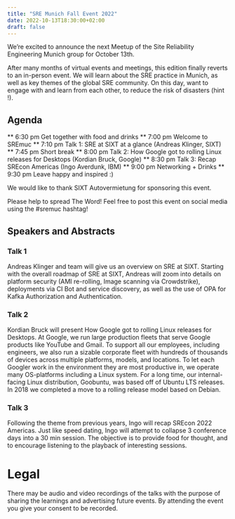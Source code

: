 ```yaml
---
title: "SRE Munich Fall Event 2022"
date: 2022-10-13T18:30:00+02:00
draft: false
---
```


We’re excited to announce the next Meetup of the Site Reliability Engineering Munich group for October 13th.

After many months of virtual events and meetings, this edition finally reverts to an in-person event. We will learn about the SRE practice in Munich, as well as key themes of the global SRE community. On this day, want to engage with and learn from each other, to reduce the risk of disasters (hint !).

## Agenda
** 6:30 pm Get together with food and drinks
** 7:00 pm Welcome to SREmuc
** 7:10 pm Talk 1: SRE at SIXT at a glance (Andreas Klinger, SIXT)
** 7:45 pm Short break
** 8:00 pm Talk 2: How Google got to rolling Linux releases for Desktops (Kordian Bruck, Google)
** 8:30 pm Talk 3: Recap SREcon Americas (Ingo Averdunk, IBM)
** 9:00 pm Networking + Drinks
** 9:30 pm Leave happy and inspired :)

We would like to thank SIXT Autovermietung for sponsoring this event.

Please help to spread The Word! Feel free to post this event on social media using the #sremuc hashtag!

## Speakers and Abstracts

### Talk 1

Andreas Klinger and team will give us an overview on SRE at SIXT. Starting with the overall roadmap of SRE at SIXT, Andreas will zoom into details on platform security (AMI re-rolling, Image scanning via Crowdstrike), deployments via CI Bot and service discovery, as well as the use of OPA for Kafka Authorization and Authentication.

### Talk 2

Kordian Bruck will present How Google got to rolling Linux releases for Desktops. At Google, we run large production fleets that serve Google products like YouTube and Gmail. To support all our employees, including engineers, we also run a sizable corporate fleet with hundreds of thousands of devices across multiple platforms, models, and locations. To let each Googler work in the environment they are most productive in, we operate many OS-platforms including a Linux system. For a long time, our internal-facing Linux distribution, Goobuntu, was based off of Ubuntu LTS releases. In 2018 we completed a move to a rolling release model based on Debian.

### Talk 3

Following the theme from previous years, Ingo will recap SREcon 2022 Americas. Just like speed dating, Ingo will attempt to collapse 3 conference days into a 30 min session. The objective is to provide food for thought, and to encourage listening to the playback of interesting sessions.

# Legal

There may be audio and video recordings of the talks with the purpose of sharing the learnings and advertising future events. By attending the event you give your consent to be recorded.

